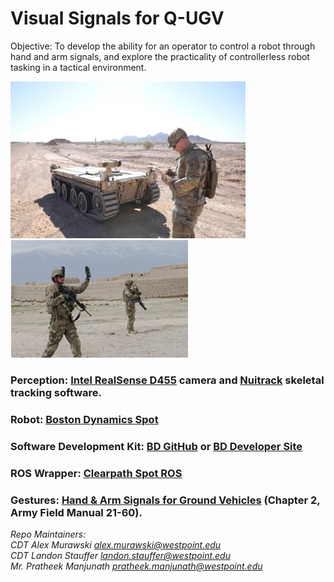 # Visual Signals for Q-UGV
Objective: To develop the ability for an operator to control a robot through hand and arm signals, and explore the practicality of controllerless robot tasking in a tactical environment.

![Alt Text](media/RCV1.jpg)
![Alt Text](media/groundGuide.jpg)

### Perception: [Intel RealSense D455](https://www.intelrealsense.com/depth-camera-d455f/) camera and [Nuitrack](https://nuitrack.com/) skeletal tracking software.
### Robot: [Boston Dynamics Spot](https://bostondynamics.com/products/spot/)
### Software Development Kit: [BD GitHub](https://github.com/boston-dynamics/spot-sdk/blob/master/docs/python/quickstart.md) or [BD Developer Site](https://dev.bostondynamics.com/)
### ROS Wrapper: [Clearpath Spot ROS](https://www.clearpathrobotics.com/assets/guides/melodic/spot-ros/index.html#)

### Gestures: [Hand & Arm Signals for Ground Vehicles](https://armypubs.army.mil/epubs/DR_pubs/DR_a/pdf/web/ARN2747_TC%203-21x60%20FINAL%20WEB.pdf) (Chapter 2, Army Field Manual 21-60).

*Repo Maintainers:<br>
CDT Alex Murawski
alex.murawski@westpoint.edu<br>
CDT Landon Stauffer
landon.stauffer@westpoint.edu<br>
Mr. Pratheek Manjunath
pratheek.manjunath@westpoint.edu*

